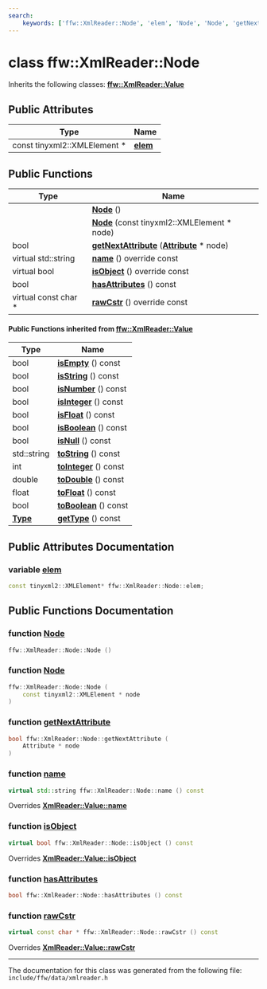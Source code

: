 ```yaml
---
search:
    keywords: ['ffw::XmlReader::Node', 'elem', 'Node', 'Node', 'getNextAttribute', 'name', 'isObject', 'hasAttributes', 'rawCstr', 'name', 'isObject', 'isEmpty', 'isString', 'isNumber', 'isInteger', 'isFloat', 'isBoolean', 'isNull', 'toString', 'toInteger', 'toDouble', 'toFloat', 'toBoolean', 'getType', 'rawCstr']
---
```


# class ffw::XmlReader::Node



Inherits the following classes: **[ffw::XmlReader::Value](classffw_1_1_xml_reader_1_1_value.md)**

## Public Attributes

|Type|Name|
|-----|-----|
|const tinyxml2::XMLElement \*|[**elem**](classffw_1_1_xml_reader_1_1_node.md#1a005ff222b38bf3a29db9fe1027a545c5)|


## Public Functions

|Type|Name|
|-----|-----|
||[**Node**](classffw_1_1_xml_reader_1_1_node.md#1ad3d2ed3c2ada8e1fa87bab4304c05393) () |
||[**Node**](classffw_1_1_xml_reader_1_1_node.md#1ae2419cc71d8ad197b904f31d2160ff46) (const tinyxml2::XMLElement \* node) |
|bool|[**getNextAttribute**](classffw_1_1_xml_reader_1_1_node.md#1acbb9f6e71063d65b161427d9609720ba) (**[Attribute](classffw_1_1_xml_reader_1_1_attribute.md)** \* node) |
|virtual std::string|[**name**](classffw_1_1_xml_reader_1_1_node.md#1ae3a30bac0b014df45a1d7e6722d90773) () override const |
|virtual bool|[**isObject**](classffw_1_1_xml_reader_1_1_node.md#1af5855e40022c69c4d8bd44c2b9c935e7) () override const |
|bool|[**hasAttributes**](classffw_1_1_xml_reader_1_1_node.md#1a7b426046792bf29a03198846ff487d98) () const |
|virtual const char \*|[**rawCstr**](classffw_1_1_xml_reader_1_1_node.md#1a790fd584fd03b0b127245d5c31c403eb) () override const |


#### Public Functions inherited from [ffw::XmlReader::Value](classffw_1_1_xml_reader_1_1_value.md)

|Type|Name|
|-----|-----|
|bool|[**isEmpty**](classffw_1_1_xml_reader_1_1_value.md#1a7f6c69a6afd6d166e6a7060cc85f686d) () const |
|bool|[**isString**](classffw_1_1_xml_reader_1_1_value.md#1ab9a86e3bac0e4f2031a12c41e63d170f) () const |
|bool|[**isNumber**](classffw_1_1_xml_reader_1_1_value.md#1a36dda67412b32e89b83cc75758910deb) () const |
|bool|[**isInteger**](classffw_1_1_xml_reader_1_1_value.md#1abcdcbc4a9b81475405032bfb025b14f3) () const |
|bool|[**isFloat**](classffw_1_1_xml_reader_1_1_value.md#1afba3f88e31c74423852dba3ff2e588c0) () const |
|bool|[**isBoolean**](classffw_1_1_xml_reader_1_1_value.md#1a4e61f37c8f11e8265018e21c407620a5) () const |
|bool|[**isNull**](classffw_1_1_xml_reader_1_1_value.md#1a3524e402c9fd38744cc7d35f2bd00add) () const |
|std::string|[**toString**](classffw_1_1_xml_reader_1_1_value.md#1aac5994ffef325c9acb59161fdd5db891) () const |
|int|[**toInteger**](classffw_1_1_xml_reader_1_1_value.md#1aef9d5a2fd7153bc1808323a6903fc69c) () const |
|double|[**toDouble**](classffw_1_1_xml_reader_1_1_value.md#1a30c805f40309216701f6e47cfae8e045) () const |
|float|[**toFloat**](classffw_1_1_xml_reader_1_1_value.md#1af605d0fd1eb5fc502772333624b9efd2) () const |
|bool|[**toBoolean**](classffw_1_1_xml_reader_1_1_value.md#1a3d4d61d13cbada5bf8a6eeecdf711e2a) () const |
|**[Type](classffw_1_1_xml_reader.md#1a9e191e1a49c0fe3991a7816ddcad353e)**|[**getType**](classffw_1_1_xml_reader_1_1_value.md#1aa137e01cb53bdd11108a1abca4e6856e) () const |


## Public Attributes Documentation

### variable <a id="1a005ff222b38bf3a29db9fe1027a545c5" href="#1a005ff222b38bf3a29db9fe1027a545c5">elem</a>

```cpp
const tinyxml2::XMLElement* ffw::XmlReader::Node::elem;
```



## Public Functions Documentation

### function <a id="1ad3d2ed3c2ada8e1fa87bab4304c05393" href="#1ad3d2ed3c2ada8e1fa87bab4304c05393">Node</a>

```cpp
ffw::XmlReader::Node::Node ()
```



### function <a id="1ae2419cc71d8ad197b904f31d2160ff46" href="#1ae2419cc71d8ad197b904f31d2160ff46">Node</a>

```cpp
ffw::XmlReader::Node::Node (
    const tinyxml2::XMLElement * node
)
```



### function <a id="1acbb9f6e71063d65b161427d9609720ba" href="#1acbb9f6e71063d65b161427d9609720ba">getNextAttribute</a>

```cpp
bool ffw::XmlReader::Node::getNextAttribute (
    Attribute * node
)
```



### function <a id="1ae3a30bac0b014df45a1d7e6722d90773" href="#1ae3a30bac0b014df45a1d7e6722d90773">name</a>

```cpp
virtual std::string ffw::XmlReader::Node::name () const
```

Overrides **[XmlReader::Value::name](classffw_1_1_xml_reader_1_1_value.md#1a757d9d2bc4361f698955aef137e33468)**


### function <a id="1af5855e40022c69c4d8bd44c2b9c935e7" href="#1af5855e40022c69c4d8bd44c2b9c935e7">isObject</a>

```cpp
virtual bool ffw::XmlReader::Node::isObject () const
```

Overrides **[XmlReader::Value::isObject](classffw_1_1_xml_reader_1_1_value.md#1aa11ae43e9e2e0d99bc51518df4801478)**


### function <a id="1a7b426046792bf29a03198846ff487d98" href="#1a7b426046792bf29a03198846ff487d98">hasAttributes</a>

```cpp
bool ffw::XmlReader::Node::hasAttributes () const
```



### function <a id="1a790fd584fd03b0b127245d5c31c403eb" href="#1a790fd584fd03b0b127245d5c31c403eb">rawCstr</a>

```cpp
virtual const char * ffw::XmlReader::Node::rawCstr () const
```

Overrides **[XmlReader::Value::rawCstr](classffw_1_1_xml_reader_1_1_value.md#1ac426cc42a61b45b993442905b6afaa0b)**




----------------------------------------
The documentation for this class was generated from the following file: `include/ffw/data/xmlreader.h`
